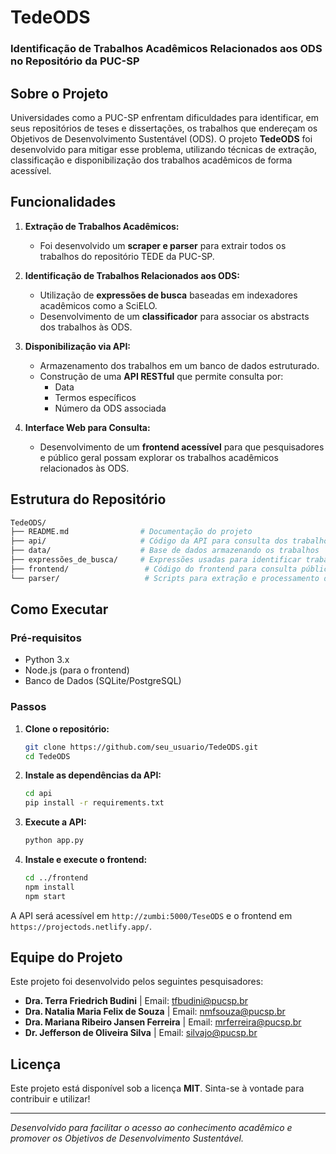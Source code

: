 # TedeODS

### Identificação de Trabalhos Acadêmicos Relacionados aos ODS no Repositório da PUC-SP

## Sobre o Projeto

Universidades como a PUC-SP enfrentam dificuldades para identificar, em seus repositórios de teses e dissertações, os trabalhos que endereçam os Objetivos de Desenvolvimento Sustentável (ODS). O projeto **TedeODS** foi desenvolvido para mitigar esse problema, utilizando técnicas de extração, classificação e disponibilização dos trabalhos acadêmicos de forma acessível.

## Funcionalidades

1. **Extração de Trabalhos Acadêmicos:**
   - Foi desenvolvido um **scraper e parser** para extrair todos os trabalhos do repositório TEDE da PUC-SP.

2. **Identificação de Trabalhos Relacionados aos ODS:**
   - Utilização de **expressões de busca** baseadas em indexadores acadêmicos como a SciELO.
   - Desenvolvimento de um **classificador** para associar os abstracts dos trabalhos às ODS.

3. **Disponibilização via API:**
   - Armazenamento dos trabalhos em um banco de dados estruturado.
   - Construção de uma **API RESTful** que permite consulta por:
     - Data
     - Termos específicos
     - Número da ODS associada

4. **Interface Web para Consulta:**
   - Desenvolvimento de um **frontend acessível** para que pesquisadores e público geral possam explorar os trabalhos acadêmicos relacionados às ODS.

## Estrutura do Repositório

```bash
TedeODS/
├── README.md                # Documentação do projeto
├── api/                     # Código da API para consulta dos trabalhos
├── data/                    # Base de dados armazenando os trabalhos
├── expressões_de_busca/     # Expressões usadas para identificar trabalhos ligados às ODS
├── frontend/                 # Código do frontend para consulta pública
└── parser/                   # Scripts para extração e processamento de dados
```

## Como Executar

### Pré-requisitos
- Python 3.x
- Node.js (para o frontend)
- Banco de Dados (SQLite/PostgreSQL)

### Passos
1. **Clone o repositório:**
   ```sh
   git clone https://github.com/seu_usuario/TedeODS.git
   cd TedeODS
   ```

2. **Instale as dependências da API:**
   ```sh
   cd api
   pip install -r requirements.txt
   ```

3. **Execute a API:**
   ```sh
   python app.py
   ```

4. **Instale e execute o frontend:**
   ```sh
   cd ../frontend
   npm install
   npm start
   ```

A API será acessível em `http://zumbi:5000/TeseODS` e o frontend em `https://projectods.netlify.app/`.

## Equipe do Projeto

Este projeto foi desenvolvido pelos seguintes pesquisadores:

- **Dra. Terra Friedrich Budini** | Email: [tfbudini@pucsp.br](mailto:tfbudini@pucsp.br)
- **Dra. Natalia Maria Felix de Souza** | Email: [nmfsouza@pucsp.br](mailto:nmfsouza@pucsp.br)
- **Dra. Mariana Ribeiro Jansen Ferreira** | Email: [mrferreira@pucsp.br](mailto:mrferreira@pucsp.br)
- **Dr. Jefferson de Oliveira Silva** | Email: [silvajo@pucsp.br](mailto:silvajo@pucsp.br)

## Licença
Este projeto está disponível sob a licença **MIT**. Sinta-se à vontade para contribuir e utilizar!

---
*Desenvolvido para facilitar o acesso ao conhecimento acadêmico e promover os Objetivos de Desenvolvimento Sustentável.*

